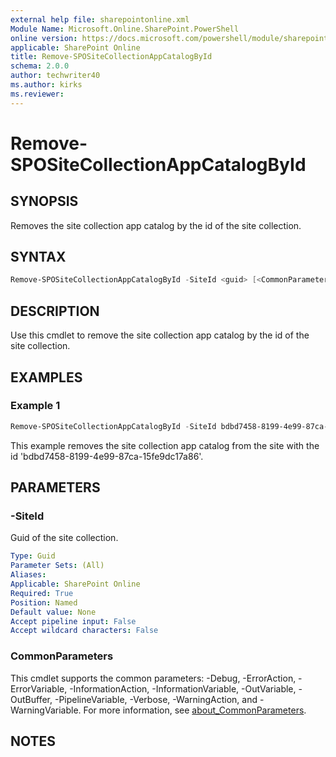```yaml
---
external help file: sharepointonline.xml
Module Name: Microsoft.Online.SharePoint.PowerShell
online version: https://docs.microsoft.com/powershell/module/sharepoint-online/remove-spositecollectionappcatalogbyid
applicable: SharePoint Online
title: Remove-SPOSiteCollectionAppCatalogById
schema: 2.0.0
author: techwriter40
ms.author: kirks
ms.reviewer:
---
```


# Remove-SPOSiteCollectionAppCatalogById

## SYNOPSIS

Removes the site collection app catalog by the id of the site collection.

## SYNTAX

```powershell
Remove-SPOSiteCollectionAppCatalogById -SiteId <guid> [<CommonParameters>]
```

## DESCRIPTION

Use this cmdlet to remove the site collection app catalog by the id of the site collection.

## EXAMPLES

### Example 1

```powershell
Remove-SPOSiteCollectionAppCatalogById -SiteId bdbd7458-8199-4e99-87ca-15fe9dc17a86
```

This example removes the site collection app catalog from the site with the id 'bdbd7458-8199-4e99-87ca-15fe9dc17a86'.

## PARAMETERS

### -SiteId

Guid of the site collection.

```yaml
Type: Guid
Parameter Sets: (All)
Aliases:
Applicable: SharePoint Online
Required: True
Position: Named
Default value: None
Accept pipeline input: False
Accept wildcard characters: False
```

### CommonParameters

This cmdlet supports the common parameters: -Debug, -ErrorAction, -ErrorVariable, -InformationAction, -InformationVariable, -OutVariable, -OutBuffer, -PipelineVariable, -Verbose, -WarningAction, and -WarningVariable. For more information, see [about_CommonParameters](https://go.microsoft.com/fwlink/p/?LinkID=113216).

## NOTES
